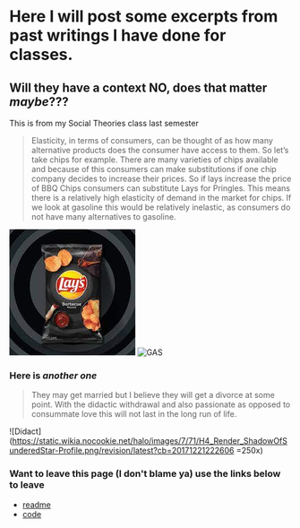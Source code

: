 # Here I will post some excerpts from past writings I have done for classes.
## Will they have a context **NO**, does that matter *maybe*???


This is from my Social Theories class last semester 
> Elasticity, in terms of consumers, can be thought of as how many alternative products does the consumer have access to them. So let’s take chips for example. There are many varieties of chips available and because of this consumers can make substitutions if one chip company decides to increase their prices. So if lays increase the price of BBQ Chips consumers can substitute Lays for Pringles. This means there is a relatively high elasticity of demand in the market for chips. If we look at gasoline this would be relatively inelastic, as consumers do not have many alternatives to gasoline.
>
![BBQ](/download.jpg) ![GAS](https://d3mvlb3hz2g78.cloudfront.net/wp-content/uploads/2015/02/thumb_720_450_1402_f.jpg)

### Here is *another one*
>They may get married but I believe they will get a divorce at some point. With the didactic withdrawal and also passionate as opposed to consummate love this will not last in the long run of life. 
>
![Didact](https://static.wikia.nocookie.net/halo/images/7/71/H4_Render_ShadowOfSunderedStar-Profile.png/revision/latest?cb=20171221222606 =250x)






























### Want to leave this page (I don't blame ya) use the links below to leave

- [readme](/README.md)
- [code](/coded.md)
